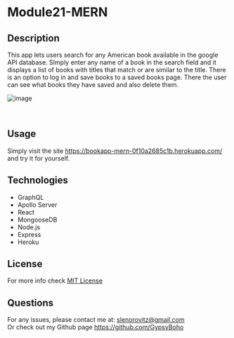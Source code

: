 # Module21-MERN

## Description
          
This app lets users search for any American book available in the google API database. SImply enter any name of a book in the search field and it displays a list of books with titles that match or are similar to the title. There is an option to log in and save books to a saved books page. There the user can see what books they have saved and also delete them. 

![image](./assets/MERN-BookSearGoogleAPI.png)

<br>

## Usage

Simply visit the site https://bookapp-mern-0f10a2685c1b.herokuapp.com/ and try it for yourself.

## Technologies

- GraphQL
- Apollo Server
- React
- MongooseDB
- Node.js
- Express
- Heroku 

## License

For more info check [MIT License](https://opensource.org/licenses/MIT)


## Questions

For any issues, please contact me at:
slenorovitz@gmail.com
<br>
Or check out my Github page https://github.com/GypsyBoho